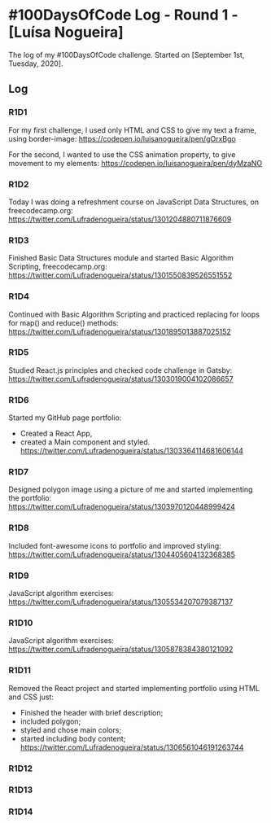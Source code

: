 # #100DaysOfCode Log - Round 1 - [Luísa Nogueira]

The log of my #100DaysOfCode challenge. Started on [September 1st, Tuesday, 2020].

## Log

### R1D1 
For my first challenge, I used only HTML and CSS to give my text a frame, using border-image: 
https://codepen.io/luisanogueira/pen/gOrxBgo

For the second, I wanted to use the CSS animation property, to give movement to my elements:
https://codepen.io/luisanogueira/pen/dyMzaNO

### R1D2
Today I was doing a refreshment course on JavaScript Data Structures, on freecodecamp.org:
https://twitter.com/Lufradenogueira/status/1301204880711876609

### R1D3
Finished Basic Data Structures module and started Basic Algorithm Scripting, freecodecamp.org:
https://twitter.com/Lufradenogueira/status/1301550839526551552

### R1D4
Continued with Basic Algorithm Scripting and practiced replacing for loops for map() and reduce() methods:
https://twitter.com/Lufradenogueira/status/1301895013887025152

### R1D5
Studied React.js principles and checked code challenge in Gatsby:
https://twitter.com/Lufradenogueira/status/1303019004102086657

### R1D6
Started my GitHub page portfolio:
- Created a React App,
- created a Main component and styled.
https://twitter.com/Lufradenogueira/status/1303364114681606144

### R1D7
Designed polygon image using a picture of me and started implementing the portfolio:
https://twitter.com/Lufradenogueira/status/1303970120448999424

### R1D8
Included font-awesome icons to portfolio and improved styling:
https://twitter.com/Lufradenogueira/status/1304405604132368385

### R1D9
JavaScript algorithm exercises:
https://twitter.com/Lufradenogueira/status/1305534207079387137

### R1D10
JavaScript algorithm exercises:
https://twitter.com/Lufradenogueira/status/1305878384380121092

### R1D11
Removed the React project and started implementing portfolio using HTML and CSS just:
- Finished the header with brief description;
- included polygon;
- styled and chose main colors;
- started including body content;
https://twitter.com/Lufradenogueira/status/1306561046191263744

### R1D12

### R1D13

### R1D14
